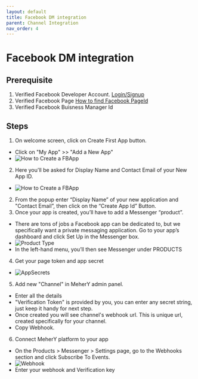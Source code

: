 ```yaml
---
layout: default
title: Facebook DM integration
parent: Channel Integration
nav_order: 4
---
```

# Facebook DM integration

## Prerequisite
1. Verified Facebook Developer Account. [Login/Signup](https://developer.facebook.com/)
2. Verified Facebook Page [How to find Facebook PageId](https://www.facebook.com/help/1503421039731588)
3. Verified Facebook Buisness Manager Id

## Steps
1. On welcome screen, click on Create First App button. 
  - Click on "My App" >> "Add a New App"
  - ![How to Create a FBApp](https://theonetechnologies.com/Posts/files/select-an%20app-type_637714276530355668.png)
2. Here you'll be asked for Display Name and Contact Email of your New App ID.
  - ![How to Create a FBApp](https://theonetechnologies.com/Posts/files/entering%20-details-in-app-type%20(1)_637714276532494269.png)
2. From the popup enter “Display Name” of your new application and "Contact Email”, then click on the “Create App Id” Button.
3. Once your app is created, you’ll have to add a Messenger “product”.
  - There are tons of jobs a Facebook app can be dedicated to, but we specifically want a private messaging application. Go to your app’s dashboard and click Set Up in the Messenger box.
  - ![Product Type](https://miro.medium.com/max/1400/0*mh37nWRW5_keeS-0.png)
  - In the left-hand menu, you’ll then see Messenger under PRODUCTS
4. Get your page token and app secret
  - ![AppSecrets](https://support.appmachine.com/hc/article_attachments/360000207090/Screen_Shot_2018-05-03_at_10.05.45.png)
5. Add new "Channel"  in MeherY admin panel.
  - Enter all the details
  - "Verification Token" is provided by you, you can enter any secret string, just keep it handy for next step.
  - Once created you will see channel's webhook url. This is unique url, created specifically for your channel.
  - Copy Webhook.
6. Connect MeherY platform to your app
  - On the Products > Messenger > Settings page, go to the Webhooks section and click Subscribe To Events.
  - ![Webhook](https://miro.medium.com/max/1400/1*2PvIugb_27r0V9S--mnuWA.png)
  - Enter your webhook and Verification key
